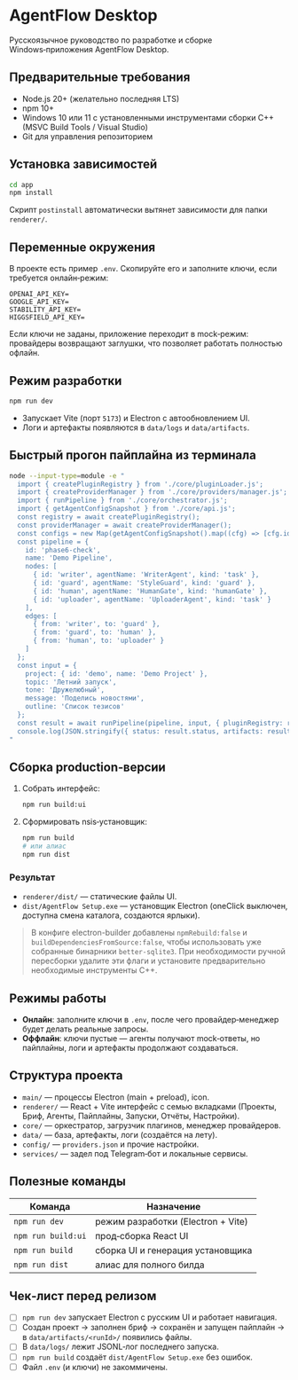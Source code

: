 # AgentFlow Desktop

Русскоязычное руководство по разработке и сборке Windows‑приложения AgentFlow Desktop.

## Предварительные требования

- Node.js 20+ (желательно последняя LTS)
- npm 10+
- Windows 10 или 11 с установленными инструментами сборки C++ (MSVC Build Tools / Visual Studio)
- Git для управления репозиторием

## Установка зависимостей

```bash
cd app
npm install
```

Скрипт `postinstall` автоматически вытянет зависимости для папки `renderer/`.

## Переменные окружения

В проекте есть пример `.env`. Скопируйте его и заполните ключи, если требуется онлайн‑режим:

```
OPENAI_API_KEY=
GOOGLE_API_KEY=
STABILITY_API_KEY=
HIGGSFIELD_API_KEY=
```

Если ключи не заданы, приложение переходит в mock‑режим: провайдеры возвращают заглушки, что позволяет работать полностью офлайн.

## Режим разработки

```bash
npm run dev
```

- Запускает Vite (порт `5173`) и Electron с автообновлением UI.
- Логи и артефакты появляются в `data/logs` и `data/artifacts`.

## Быстрый прогон пайплайна из терминала

```bash
node --input-type=module -e "
  import { createPluginRegistry } from './core/pluginLoader.js';
  import { createProviderManager } from './core/providers/manager.js';
  import { runPipeline } from './core/orchestrator.js';
  import { getAgentConfigSnapshot } from './core/api.js';
  const registry = await createPluginRegistry();
  const providerManager = await createProviderManager();
  const configs = new Map(getAgentConfigSnapshot().map((cfg) => [cfg.id, cfg]));
  const pipeline = {
    id: 'phase6-check',
    name: 'Demo Pipeline',
    nodes: [
      { id: 'writer', agentName: 'WriterAgent', kind: 'task' },
      { id: 'guard', agentName: 'StyleGuard', kind: 'guard' },
      { id: 'human', agentName: 'HumanGate', kind: 'humanGate' },
      { id: 'uploader', agentName: 'UploaderAgent', kind: 'task' }
    ],
    edges: [
      { from: 'writer', to: 'guard' },
      { from: 'guard', to: 'human' },
      { from: 'human', to: 'uploader' }
    ]
  };
  const input = {
    project: { id: 'demo', name: 'Demo Project' },
    topic: 'Летний запуск',
    tone: 'Дружелюбный',
    message: 'Поделись новостями',
    outline: 'Список тезисов'
  };
  const result = await runPipeline(pipeline, input, { pluginRegistry: registry, agentConfigs: configs, providerManager });
  console.log(JSON.stringify({ status: result.status, artifacts: result.payload._artifacts }, null, 2));
"
```

## Сборка production‑версии

1. Собрать интерфейс:
   ```bash
   npm run build:ui
   ```
2. Сформировать nsis‑установщик:
   ```bash
   npm run build
   # или алиас
   npm run dist
   ```

### Результат

- `renderer/dist/` — статические файлы UI.
- `dist/AgentFlow Setup.exe` — установщик Electron (oneClick выключен, доступна смена каталога, создаются ярлыки).

> В конфиге electron-builder добавлены `npmRebuild:false` и `buildDependenciesFromSource:false`, чтобы использовать уже собранные бинарники `better-sqlite3`. При необходимости ручной пересборки удалите эти флаги и установите предварительно необходимые инструменты C++.

## Режимы работы

- **Онлайн**: заполните ключи в `.env`, после чего провайдер‑менеджер будет делать реальные запросы.
- **Оффлайн**: ключи пустые — агенты получают mock‑ответы, но пайплайны, логи и артефакты продолжают создаваться.

## Структура проекта

- `main/` — процессы Electron (main + preload), icon.
- `renderer/` — React + Vite интерфейс с семью вкладками (Проекты, Бриф, Агенты, Пайплайны, Запуски, Отчёты, Настройки).
- `core/` — оркестратор, загрузчик плагинов, менеджер провайдеров.
- `data/` — база, артефакты, логи (создаётся на лету).
- `config/` — `providers.json` и прочие настройки.
- `services/` — задел под Telegram‑бот и локальные сервисы.

## Полезные команды

| Команда            | Назначение                                 |
|--------------------|--------------------------------------------|
| `npm run dev`      | режим разработки (Electron + Vite)         |
| `npm run build:ui` | прод‑сборка React UI                       |
| `npm run build`    | сборка UI и генерация установщика          |
| `npm run dist`     | алиас для полного билда                    |

## Чек‑лист перед релизом

- [ ] `npm run dev` запускает Electron с русским UI и работает навигация.
- [ ] Создан проект → заполнен бриф → сохранён и запущен пайплайн → в `data/artifacts/<runId>/` появились файлы.
- [ ] В `data/logs/` лежит JSONL‑лог последнего запуска.
- [ ] `npm run build` создаёт `dist/AgentFlow Setup.exe` без ошибок.
- [ ] Файл `.env` (и ключи) не закоммичены.
